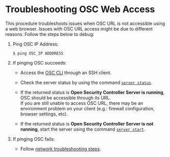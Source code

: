 # Troubleshooting OSC Web Access  
This procedure troubleshoots issues when OSC URL is not accessible using a web browser. Issues with OSC URL access might be due to different reasons. Follow the steps below to debug:

1. Ping OSC IP Address:  
   ```
   $ ping OSC_IP ADDDRESS 
   
   ```
2. If pinging OSC succeeds:  
   * Access the [OSC CLI](/gettingstarted/accessing.md#accessing-osc-through-cli) through an SSH client. 

   * Check the server status by using the command [`server status`](/references/cli.md/#server-status).  

   * If the returned status is **Open Security Controller Server is running**, OSC should be accessible through its URL.  
If you are still unable to access OSC URL, there may be an environment problem on your client (e.g.: firewall configuration, browser settings, etc).  

   * If the returned status is **Open Security Controller Server is not running**, start the server using the command [`server start`](/references/cli.md/#server-start).  

3.  If pinging OSC fails: 
    * Follow [network troubleshooting steps](/troubleshooting/osc-networking.md).  
